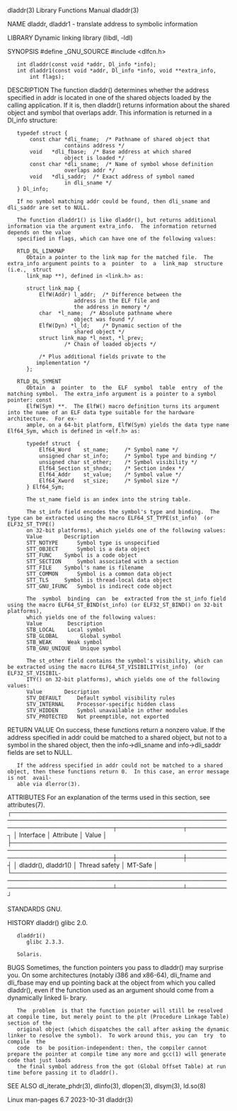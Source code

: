 dladdr(3)							   Library Functions Manual							     dladdr(3)

NAME
       dladdr, dladdr1 - translate address to symbolic information

LIBRARY
       Dynamic linking library (libdl, -ldl)

SYNOPSIS
       #define _GNU_SOURCE
       #include <dlfcn.h>

       int dladdr(const void *addr, Dl_info *info);
       int dladdr1(const void *addr, Dl_info *info, void **extra_info,
		   int flags);

DESCRIPTION
       The  function  dladdr() determines whether the address specified in addr is located in one of the shared objects loaded by the calling application.  If
       it is, then dladdr() returns information about the shared object and symbol that overlaps addr.	This information is returned in a Dl_info structure:

	   typedef struct {
	       const char *dli_fname;  /* Pathname of shared object that
					  contains address */
	       void	  *dli_fbase;  /* Base address at which shared
					  object is loaded */
	       const char *dli_sname;  /* Name of symbol whose definition
					  overlaps addr */
	       void	  *dli_saddr;  /* Exact address of symbol named
					  in dli_sname */
	   } Dl_info;

       If no symbol matching addr could be found, then dli_sname and dli_saddr are set to NULL.

       The function dladdr1() is like dladdr(), but returns additional information via the argument extra_info.	 The information returned depends on the value
       specified in flags, which can have one of the following values:

       RTLD_DL_LINKMAP
	      Obtain a pointer to the link map for the matched file.  The extra_info argument points to a  pointer  to	a  link_map  structure	(i.e.,	struct
	      link_map **), defined in <link.h> as:

		  struct link_map {
		      ElfW(Addr) l_addr;  /* Difference between the
					     address in the ELF file and
					     the address in memory */
		      char	*l_name;  /* Absolute pathname where
					     object was found */
		      ElfW(Dyn) *l_ld;	  /* Dynamic section of the
					     shared object */
		      struct link_map *l_next, *l_prev;
					  /* Chain of loaded objects */

		      /* Plus additional fields private to the
			 implementation */
		  };

       RTLD_DL_SYMENT
	      Obtain  a	 pointer  to  the  ELF	symbol	table  entry  of the matching symbol.  The extra_info argument is a pointer to a symbol pointer: const
	      ElfW(Sym) **.  The ElfW() macro definition turns its argument into the name of an ELF data type suitable for the hardware architecture.  For ex‐
	      ample, on a 64-bit platform, ElfW(Sym) yields the data type name Elf64_Sym, which is defined in <elf.h> as:

		  typedef struct  {
		      Elf64_Word    st_name;	 /* Symbol name */
		      unsigned char st_info;	 /* Symbol type and binding */
		      unsigned char st_other;	 /* Symbol visibility */
		      Elf64_Section st_shndx;	 /* Section index */
		      Elf64_Addr    st_value;	 /* Symbol value */
		      Elf64_Xword   st_size;	 /* Symbol size */
		  } Elf64_Sym;

	      The st_name field is an index into the string table.

	      The st_info field encodes the symbol's type and binding.	The type can be extracted using the macro ELF64_ST_TYPE(st_info)  (or  ELF32_ST_TYPE()
	      on 32-bit platforms), which yields one of the following values:
		  Value		  Description
		  STT_NOTYPE	  Symbol type is unspecified
		  STT_OBJECT	  Symbol is a data object
		  STT_FUNC	  Symbol is a code object
		  STT_SECTION	  Symbol associated with a section
		  STT_FILE	  Symbol's name is filename
		  STT_COMMON	  Symbol is a common data object
		  STT_TLS	  Symbol is thread-local data object
		  STT_GNU_IFUNC	  Symbol is indirect code object

	      The  symbol  binding  can	 be  extracted from the st_info field using the macro ELF64_ST_BIND(st_info) (or ELF32_ST_BIND() on 32-bit platforms),
	      which yields one of the following values:
		  Value		   Description
		  STB_LOCAL	   Local symbol
		  STB_GLOBAL	   Global symbol
		  STB_WEAK	   Weak symbol
		  STB_GNU_UNIQUE   Unique symbol

	      The st_other field contains the symbol's visibility, which can be extracted using the macro ELF64_ST_VISIBILITY(st_info)	(or  ELF32_ST_VISIBIL‐
	      ITY() on 32-bit platforms), which yields one of the following values:
		  Value		  Description
		  STV_DEFAULT	  Default symbol visibility rules
		  STV_INTERNAL	  Processor-specific hidden class
		  STV_HIDDEN	  Symbol unavailable in other modules
		  STV_PROTECTED	  Not preemptible, not exported

RETURN VALUE
       On  success,  these functions return a nonzero value.  If the address specified in addr could be matched to a shared object, but not to a symbol in the
       shared object, then the info->dli_sname and info->dli_saddr fields are set to NULL.

       If the address specified in addr could not be matched to a shared object, then these functions return 0.	 In this case, an error message is not	avail‐
       able via dlerror(3).

ATTRIBUTES
       For an explanation of the terms used in this section, see attributes(7).
       ┌───────────────────────────────────────────────────────────────────────────────────────────────────────────────────────────┬───────────────┬─────────┐
       │ Interface														   │ Attribute	   │ Value   │
       ├───────────────────────────────────────────────────────────────────────────────────────────────────────────────────────────┼───────────────┼─────────┤
       │ dladdr(), dladdr1()													   │ Thread safety │ MT-Safe │
       └───────────────────────────────────────────────────────────────────────────────────────────────────────────────────────────┴───────────────┴─────────┘

STANDARDS
       GNU.

HISTORY
       dladdr()
	      glibc 2.0.

       dladdr1()
	      glibc 2.3.3.

       Solaris.

BUGS
       Sometimes,  the	function pointers you pass to dladdr() may surprise you.  On some architectures (notably i386 and x86-64), dli_fname and dli_fbase may
       end up pointing back at the object from which you called dladdr(), even if the function used as an argument should come from a dynamically  linked  li‐
       brary.

       The  problem  is that the function pointer will still be resolved at compile time, but merely point to the plt (Procedure Linkage Table) section of the
       original object (which dispatches the call after asking the dynamic linker to resolve the symbol).  To work around this, you can	 try  to  compile  the
       code  to	 be position-independent: then, the compiler cannot prepare the pointer at compile time any more and gcc(1) will generate code that just loads
       the final symbol address from the got (Global Offset Table) at run time before passing it to dladdr().

SEE ALSO
       dl_iterate_phdr(3), dlinfo(3), dlopen(3), dlsym(3), ld.so(8)

Linux man-pages 6.7							  2023-10-31								     dladdr(3)
